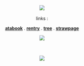   <div align="center">
<img src="https://komarev.com/ghpvc/?username=dallydaleon&label=CATHYS+CLEARED&color=0F0F0F&base=1000000"><br></br>links :

  <b>[atabook](https://daleon.atabook.org/)</b> . <b>[rentry](https://rentry.co/dallydaleon)</b> . <b>[tree](https://colormytree.me/2024/01JE12P4TF63SGATBM3C1D227J)</b> . <b>[strawpage](https://yoiyaminiainori.straw.page)</b>

  <img src="https://static.wikia.nocookie.net/shipping/images/3/39/Revale_remember_volume2_chapter2.jpg/revision/latest?cb=20240223144856">
  
<br></br>
![](https://encrypted-tbn0.gstatic.com/images?q=tbn:ANd9GcQJ-6ROEi3sB9OL7-GrxUTcshc0HUyIm30EVg&s)
